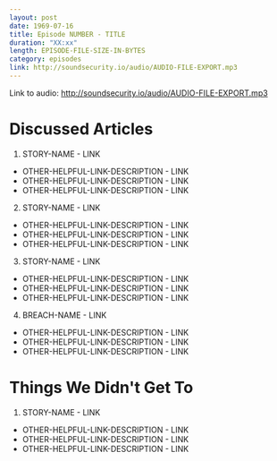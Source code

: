 ```yaml
---
layout: post
date: 1969-07-16
title: Episode NUMBER - TITLE
duration: "XX:xx"
length: EPISODE-FILE-SIZE-IN-BYTES
category: episodes
link: http://soundsecurity.io/audio/AUDIO-FILE-EXPORT.mp3
---
```


Link to audio: http://soundsecurity.io/audio/AUDIO-FILE-EXPORT.mp3

# Discussed Articles

1. STORY-NAME - LINK
* OTHER-HELPFUL-LINK-DESCRIPTION - LINK
* OTHER-HELPFUL-LINK-DESCRIPTION - LINK
* OTHER-HELPFUL-LINK-DESCRIPTION - LINK

2. STORY-NAME - LINK
* OTHER-HELPFUL-LINK-DESCRIPTION - LINK
* OTHER-HELPFUL-LINK-DESCRIPTION - LINK
* OTHER-HELPFUL-LINK-DESCRIPTION - LINK

3. STORY-NAME - LINK
* OTHER-HELPFUL-LINK-DESCRIPTION - LINK
* OTHER-HELPFUL-LINK-DESCRIPTION - LINK
* OTHER-HELPFUL-LINK-DESCRIPTION - LINK
4. BREACH-NAME - LINK
* OTHER-HELPFUL-LINK-DESCRIPTION - LINK
* OTHER-HELPFUL-LINK-DESCRIPTION - LINK
* OTHER-HELPFUL-LINK-DESCRIPTION - LINK

# Things We Didn\'t Get To

1. STORY-NAME - LINK
* OTHER-HELPFUL-LINK-DESCRIPTION - LINK
* OTHER-HELPFUL-LINK-DESCRIPTION - LINK
* OTHER-HELPFUL-LINK-DESCRIPTION - LINK
